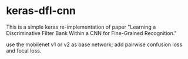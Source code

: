 # keras-dfl-cnn

This is a simple keras re-implementation of paper "Learning a Discriminative Filter Bank Within a CNN for Fine-Grained Recognition."

use the mobilenet v1 or v2 as base network;
add pairwise confusion loss and focal loss.
